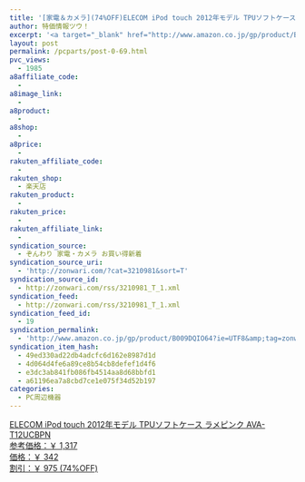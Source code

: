 ```yaml
---
title: '[家電＆カメラ](74%OFF)ELECOM iPod touch 2012年モデル TPUソフトケース ラメピンク AVA-T12UCBPN ￥342'
author: 特価情報ツウ！
excerpt: '<a target="_blank" href="http://www.amazon.co.jp/gp/product/B009DQIO64?ie=UTF8&amp;tag=zonwari-22&amp;linkCode=as2&amp;camp=247&amp;creative=7399&amp;creativeASIN=B009DQIO64"><img src="http://ecx.images-amazon.com/images/I/3186FhtkKAL._SL100_.jpg"><br>ELECOM iPod touch 2012&#24180;&#12514;&#12487;&#12523; TPU&#12477;&#12501;&#12488;&#12465;&#12540;&#12473; &#12521;&#12513;&#12500;&#12531;&#12463; AVA-T12UCBPN<br>&#21442;&#32771;&#20385;&#26684;&#65306;&#65509; 1,317<br>&#20385;&#26684;&#65306;&#65509; 342<br>&#21106;&#24341;&#65306;&#65509; 975 (74%OFF)</a>'
layout: post
permalink: /pcparts/post-0-69.html
pvc_views:
  - 1985
a8affiliate_code:
  - 
a8image_link:
  - 
a8product:
  - 
a8shop:
  - 
a8price:
  - 
rakuten_affiliate_code:
  - 
rakuten_shop:
  - 楽天店
rakuten_product:
  - 
rakuten_price:
  - 
rakuten_affiliate_link:
  - 
syndication_source:
  - ぞんわり 家電・カメラ お買い得新着
syndication_source_uri:
  - 'http://zonwari.com/?cat=3210981&sort=T'
syndication_source_id:
  - http://zonwari.com/rss/3210981_T_1.xml
syndication_feed:
  - http://zonwari.com/rss/3210981_T_1.xml
syndication_feed_id:
  - 19
syndication_permalink:
  - 'http://www.amazon.co.jp/gp/product/B009DQIO64?ie=UTF8&amp;tag=zonwari-22&amp;linkCode=as2&amp;camp=247&amp;creative=7399&amp;creativeASIN=B009DQIO64'
syndication_item_hash:
  - 49ed330ad22db4adcfc6d162e8987d1d
  - 4d064d4fe6a89ce8b54cb8defef1d4f6
  - e3dc3ab841fb086fb4514aa8d68bbfd1
  - a61196ea7a8cbd7ce1e075f34d52b197
categories:
  - PC周辺機器
---
```

[<img src='http://i0.wp.com/ecx.images-amazon.com/images/I/3186FhtkKAL._SL150_.jpg?w=546' title="" alt="" data-recalc-dims="1" />  
ELECOM iPod touch 2012年モデル TPUソフトケース ラメピンク AVA-T12UCBPN  
参考価格：￥ 1,317  
価格：￥ 342  
割引：￥ 975 (74%OFF)][1]

 [1]: http://www.amazon.co.jp/gp/product/B009DQIO64?ie=UTF8&#038;tag=tokkajohotsu-22&#038;linkCode=as2&#038;camp=247&#038;creative=7399&#038;creativeASIN=B009DQIO64